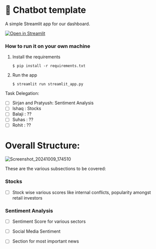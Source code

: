 # 💬 Chatbot template

A simple Streamlit app for our dashboard.

[![Open in Streamlit](https://static.streamlit.io/badges/streamlit_badge_black_white.svg)](https://finance301.streamlit.app/)

### How to run it on your own machine

1. Install the requirements

   ```
   $ pip install -r requirements.txt
   ```

2. Run the app

   ```
   $ streamlit run streamlit_app.py
   ```

Task Delegation: 
- [ ] Sirjan and Pratyush: Sentiment Analysis
- [ ] Ishaq : Stocks
- [ ] Balaji : ??
- [ ] Suhas : ??
- [ ] Rohit : ??

# Overall Structure:
![Screenshot_20241009_174510](https://github.com/user-attachments/assets/dcf3398d-02da-4063-988f-168227d09adb)

These are the various subsections to be covered:
### Stocks
- [ ] Stock wise various scores like internal conflicts, popularity amongst retail investors

### Sentiment Analysis
- [ ] Sentiment Score for various sectors
- [ ] Social Media Sentiment
- [ ] Section for most important news
      
